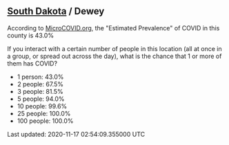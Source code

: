 
## [South Dakota](/united-states/south-dakota) / Dewey

According to [MicroCOVID.org](http://microcovid.org),
the "Estimated Prevalence" of COVID in this county is 43.0%

If you interact with a certain number of people in this location
(all at once in a group, or spread out across the day), what is the chance that
1 or more of them has COVID?

- 1 person: 43.0%
- 2 people: 67.5%
- 3 people: 81.5%
- 5 people: 94.0%
- 10 people: 99.6%
- 25 people: 100.0%
- 100 people: 100.0%

Last updated: 2020-11-17 02:54:09.355000 UTC
